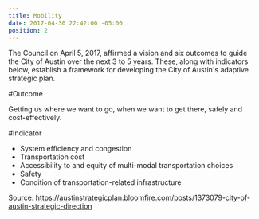 ```yaml
---
title: Mobility
date: 2017-04-30 22:42:00 -05:00
position: 2
---
```


The Council on April 5, 2017, affirmed a vision and six outcomes to guide the City of Austin over the next 3 to 5 years. These, along with indicators below, establish a framework for developing the City of Austin's adaptive strategic plan.

#Outcome

Getting us where we want to go, when we want to get there, safely and cost-effectively.

#Indicator

* System efficiency and congestion
* Transportation cost
* Accessibility to and equity of multi-modal transportation choices
* Safety
* Condition of transportation-related infrastructure

Source: https://austinstrategicplan.bloomfire.com/posts/1373079-city-of-austin-strategic-direction